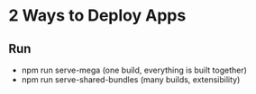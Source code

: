 # 2 Ways to Deploy Apps

## Run

- npm run serve-mega (one build, everything is built together)
- npm run serve-shared-bundles (many builds, extensibility)
